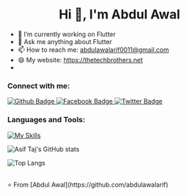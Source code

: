  <h1 align="center">Hi 👋, I'm Abdul Awal</h1>

- 🔭 I’m currently working on Flutter
- 💬 Ask me anything about Flutter 
- 📫 How to reach me: abdulawalarif0011@gmail.com
- 😄 My website: https://thetechbrothers.net
-   
### Connect with me:
<div id="badges">
  <a href="https://github.com/abdulawalarif">
    <img src="https://img.shields.io/badge/Github-white?style=for-the-badge&logo=Github&logoColor=black" alt="Github Badge"/>
  </a>
   <a href="https://fb.com/Aawalarif">
    <img src="https://img.shields.io/badge/Facebook-blue?style=for-the-badge&logo=facebook&logoColor=white" alt="Facebook Badge"/>
  </a>
   <a href="https://twitter.com/awalAppDev">
    <img src="https://img.shields.io/badge/Twitter-blue?style=for-the-badge&logo=twitter&logoColor=white" alt="Twitter Badge"/>
  </a>
</div>

### Languages and Tools:
[![My Skills](https://skillicons.dev/icons?i=flutter,dart,firebase,github,git,postman,figma,xd&perline=5)](https://skillicons.dev)

![Asif Taj's GitHub stats](https://github-readme-stats.vercel.app/api?username=abdulawalarif&show_icons=true&theme=dark)

![Top Langs](https://github-readme-stats.vercel.app/api/top-langs/?username=abdulawalarif&theme=dark)


<br>
⭐️ From [Abdul Awal](https://github.com/abdulawalarif)
